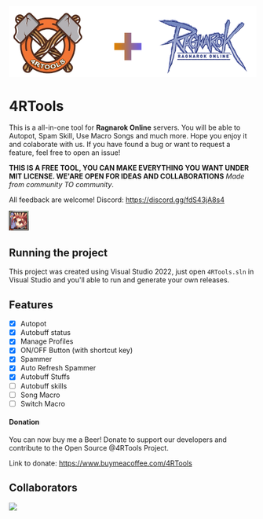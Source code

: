 <p align="center">
  <img src="/assets/images/combo-tools.png">
</p>

# 4RTools
This is a all-in-one tool for **Ragnarok Online** servers.
You will be able to Autopot, Spam Skill, Use Macro Songs and much more. Hope you enjoy it and colaborate with us.
If you have found a bug or want to request a feature, feel free to open an issue!

**THIS IS A FREE TOOL, YOU CAN MAKE EVERYTHING YOU WANT UNDER MIT LICENSE. WE'ARE OPEN FOR IDEAS AND COLLABORATIONS**
*Made from community TO community*.

All feedback are welcome!
Discord: https://discord.gg/fdS43jA8s4

<img src='assets/images/ragnarok-icon.png' width='40'>

## Running the project
This project was created using Visual Studio 2022, just open `4RTools.sln` in Visual Studio and you'll able to run and generate your own releases.

## Features
- [x] Autopot
- [x] Autobuff status
- [x] Manage Profiles
- [x] ON/OFF Button (with shortcut key)
- [x] Spammer
- [x] Auto Refresh Spammer
- [x] Autobuff Stuffs
- [ ] Autobuff skills
- [ ] Song Macro
- [ ] Switch Macro

#### Donation
You can now buy me a Beer!
Donate to support our developers and contribute to the Open Source @4RTools Project.

Link to donate: https://www.buymeacoffee.com/4RTools

## Collaborators
<a href="https://github.com/4RTools/4RTools/graphs/contributors">
  <img src="https://contrib.rocks/image?repo=4RTools/4RTools" />
</a>
